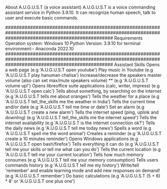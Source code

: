 About A.U.G.U.S.T (a voice assistant)
A.U.G.U.S.T is a voice commanding assistant service in Python 3.9.10. It can recognize human speech, talk to user and execute basic commands.

#######################################################################################################################################################
Requirements
Operation system: Windows 10 
Python Version: 3.9.10
for terminal environment:- Anaconda 2022.10
#######################################################################################################################################################
Assistant Skills
Opens a web page (e.g 'A.U.G.U.S.T open youtube')
Play music in Youtube (e.g 'A.U.G.U.S.T play hanuman chalisa')
Increase/decrease the speakers master volume (also can set max/mute speakers volume) ** (e.g 'A.U.G.U.S.T volume up!')
Opens libreoffice suite applications (calc, writer, impress) (e.g 'A.U.G.U.S.T open calc')
Tells about something, by searching on the internet (e.g 'A.U.G.U.S.T tells me about oranges')
Tells the weather for a place (e.g 'A.U.G.U.S.T tell_the_skills me the weather in India')
Tells the current time and/or date (e.g 'A.U.G.U.S.T tell me time or date')
Set an alarm (e.g 'A.U.G.U.S.T create a new alarm')
Tells the internet speed (ping, uplink and downling) (e.g 'A.U.G.U.S.T tell_the_skills me the internet speed')
Tells the internet availability (e.g 'A.U.G.U.S.T is the internet connection ok?')
Tells the daily news (e.g 'A.U.G.U.S.T tell me today news')
Spells a word (e.g 'A.U.G.U.S.T spell me the word animal')
Creates a reminder (e.g 'A.U.G.U.S.T create a 10 minutes reminder')
Opens Windows applications (e.g 'A.U.G.U.S.T open bash/firefox')
Tells everything it can do (e.g 'A.U.G.U.S.T tell me your skills or tell me what can you do')
Tells the current location (e.g 'A.U.G.U.S.T tell me your current location')
Tells how much memory consumes (e.g 'A.U.G.U.S.T tell me your memory consumption)
Tells users commands history (e.g 'A.U.G.U.S.T tell me my history')
Write/tell 'remember' and enable learning mode and add new responses on demand! (e.g 'A.U.G.U.S.T remember')
Do basic calculations (e.g 'A.U.G.U.S.T (5 + 6) * 8' or 'A.U.G.U.S.T one plus one')
